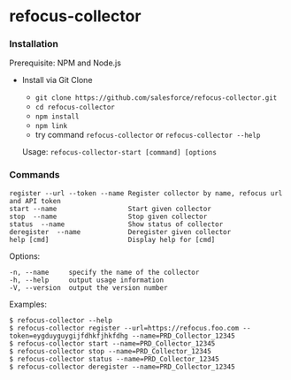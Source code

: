 # refocus-collector

### Installation

Prerequisite: NPM and Node.js

* Install via Git Clone
    * ```git clone https://github.com/salesforce/refocus-collector.git```
    * ```cd refocus-collector```
    * ```npm install```
    * ```npm link```
    * try command ```refocus-collector```  or ```refocus-collector --help```

  Usage: ```refocus-collector-start [command] [options```


### Commands

    register --url --token --name Register collector by name, refocus url and API token
    start --name                  Start given collector
    stop  --name                  Stop given collector
    status  --name                Show status of collector
    deregister  --name            Deregister given collector
    help [cmd]                    Display help for [cmd]

  Options:

    -n, --name     specify the name of the collector
    -h, --help     output usage information
    -V, --version  output the version number

  Examples:

    $ refocus-collector --help
    $ refocus-collector register --url=https://refocus.foo.com --token=eygduyguygijfdhkfjhkfdhg --name=PRD_Collector_12345
    $ refocus-collector start --name=PRD_Collector_12345
    $ refocus-collector stop --name=PRD_Collector_12345
    $ refocus-collector status --name=PRD_Collector_12345
    $ refocus-collector deregister --name=PRD_Collector_12345
